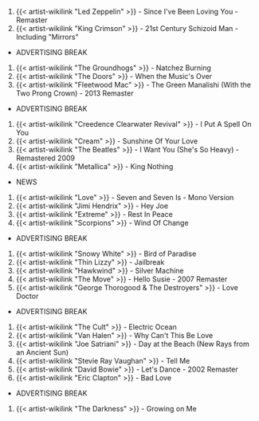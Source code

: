 1. {{< artist-wikilink "Led Zeppelin" >}} - Since I've Been Loving You - Remaster
2. {{< artist-wikilink "King Crimson" >}} - 21st Century Schizoid Man - Including "Mirrors"

- ADVERTISING BREAK

1. {{< artist-wikilink "The Groundhogs" >}} - Natchez Burning
2. {{< artist-wikilink "The Doors" >}} - When the Music's Over
3. {{< artist-wikilink "Fleetwood Mac" >}} - The Green Manalishi (With the Two Prong Crown) - 2013 Remaster

- ADVERTISING BREAK

1. {{< artist-wikilink "Creedence Clearwater Revival" >}} - I Put A Spell On You
2. {{< artist-wikilink "Cream" >}} - Sunshine Of Your Love
3. {{< artist-wikilink "The Beatles" >}} - I Want You (She's So Heavy) - Remastered 2009
4. {{< artist-wikilink "Metallica" >}} - King Nothing

- NEWS

1. {{< artist-wikilink "Love" >}} - Seven and Seven Is - Mono Version
2. {{< artist-wikilink "Jimi Hendrix" >}} - Hey Joe
3. {{< artist-wikilink "Extreme" >}} - Rest In Peace
4. {{< artist-wikilink "Scorpions" >}} - Wind Of Change

- ADVERTISING BREAK

1. {{< artist-wikilink "Snowy White" >}} - Bird of Paradise
2. {{< artist-wikilink "Thin Lizzy" >}} - Jailbreak
3. {{< artist-wikilink "Hawkwind" >}} - Silver Machine
4. {{< artist-wikilink "The Move" >}} - Hello Susie - 2007 Remaster
5. {{< artist-wikilink "George Thorogood & The Destroyers" >}} - Love Doctor

- ADVERTISING BREAK

1. {{< artist-wikilink "The Cult" >}} - Electric Ocean
2. {{< artist-wikilink "Van Halen" >}} - Why Can't This Be Love
3. {{< artist-wikilink "Joe Satriani" >}} - Day at the Beach (New Rays from an Ancient Sun)
4. {{< artist-wikilink "Stevie Ray Vaughan" >}} - Tell Me
5. {{< artist-wikilink "David Bowie" >}} - Let's Dance - 2002 Remaster
6. {{< artist-wikilink "Eric Clapton" >}} - Bad Love

- ADVERTISING BREAK

1. {{< artist-wikilink "The Darkness" >}} - Growing on Me
